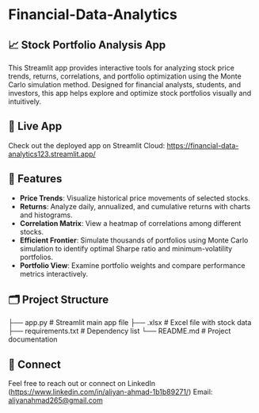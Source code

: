 # Financial-Data-Analytics
## 📈 Stock Portfolio Analysis App

This Streamlit app provides interactive tools for analyzing stock price trends, returns, correlations, and portfolio optimization using the Monte Carlo simulation method. Designed for financial analysts, students, and investors, this app helps explore and optimize stock portfolios visually and intuitively.

## 🚀 Live App

Check out the deployed app on Streamlit Cloud: https://financial-data-analytics123.streamlit.app/


## 🧰 Features

- **Price Trends**: Visualize historical price movements of selected stocks.
- **Returns**: Analyze daily, annualized, and cumulative returns with charts and histograms.
- **Correlation Matrix**: View a heatmap of correlations among different stocks.
- **Efficient Frontier**: Simulate thousands of portfolios using Monte Carlo simulation to identify optimal Sharpe ratio and minimum-volatility portfolios.
- **Portfolio View**: Examine portfolio weights and compare performance metrics interactively.

## 🗂️ Project Structure
├── app.py # Streamlit main app file
├── .xlsx # Excel file with stock data
├── requirements.txt # Dependency list
└── README.md # Project documentation

## 🔗 Connect
Feel free to reach out or connect on LinkedIn (https://www.linkedin.com/in/aliyan-ahmad-1b1b89271/)
Email: aliyanahmad265@gmail.com
